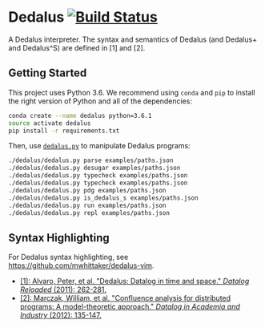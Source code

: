 # Dedalus [![Build Status](https://travis-ci.org/mwhittaker/dedalus.svg?branch=master)](https://travis-ci.org/mwhittaker/dedalus)
A Dedalus interpreter. The syntax and semantics of Dedalus (and Dedalus+ and
Dedalus^S) are defined in [1] and [2].

## Getting Started
This project uses Python 3.6. We recommend using `conda` and `pip` to install
the right version of Python and all of the dependencies:

```bash
conda create --name dedalus python=3.6.1
source activate dedalus
pip install -r requirements.txt
```

Then, use [`dedalus.py`](dedalus/dedalus.py) to manipulate Dedalus programs:

```bash
./dedalus/dedalus.py parse examples/paths.json
./dedalus/dedalus.py desugar examples/paths.json
./dedalus/dedalus.py typecheck examples/paths.json
./dedalus/dedalus.py typecheck examples/paths.json
./dedalus/dedalus.py pdg examples/paths.json
./dedalus/dedalus.py is_dedalus_s examples/paths.json
./dedalus/dedalus.py run examples/paths.json
./dedalus/dedalus.py repl examples/paths.json
```

## Syntax Highlighting
For Dedalus syntax highlighting, see https://github.com/mwhittaker/dedalus-vim.

- [\[1\]: Alvaro, Peter, et al. "Dedalus: Datalog in time and space." _Datalog Reloaded_ (2011): 262-281.][alvaro_paper]
- [\[2\]: Marczak, William, et al. "Confluence analysis for distributed programs: A model-theoretic approach." _Datalog in Academia and Industry_ (2012): 135-147.][marczak_paper]

[alvaro_paper]: https://scholar.google.com/scholar?cluster=4658639044512647014
[marczak_paper]: https://scholar.google.com/scholar?cluster=17678162482015246510
